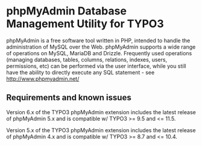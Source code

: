 # phpMyAdmin Database Management Utility for TYPO3

phpMyAdmin is a free software tool written in PHP, intended to handle the administration of MySQL over
the Web. phpMyAdmin supports a wide range of operations on MySQL, MariaDB and Drizzle. Frequently
used operations (managing databases, tables, columns, relations, indexes, users, permissions, etc)
can be performed via the user interface, while you still have the ability to directly
execute any SQL statement - see http://www.phpmyadmin.net/

## Requirements and known issues

Version 6.x of the TYPO3 phpMyAdmin extension includes the latest release of phpMyAdmin 5.x and is compatible
w/ TYPO3 >= 9.5 and <= 11.5.

Version 5.x of the TYPO3 phpMyAdmin extension includes the latest release of phpMyAdmin 4.x and is compatible
w/ TYPO3 >= 8.7 and <= 10.4.
